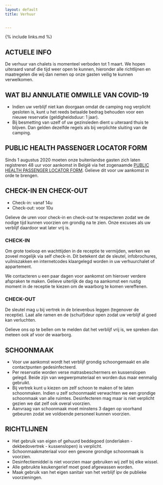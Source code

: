 ```yaml
---
layout: default
title: Verhuur
    

---
```


{% include links.md %}

## ACTUELE INFO

De verhuur van chalets is momenteel verboden tot 1 maart. We hopen uiteraard vanaf die tijd weer open te kunnen, hieronder alle richtlijnen en maatregelen die wij dan nemen op onze gasten veilig te kunnen verwelkomen.

## WAT BIJ ANNULATIE OMWILLE VAN COVID-19

* Indien uw verblijf niet kan doorgaan omdat de camping nog verplicht gesloten is, kunt u het reeds betaalde bedrag behouden voor een nieuwe reservatie (geldigheidsduur: 1 jaar). 
* Bij besmetting van uzelf of uw gezinsleden dient u uiteraard thuis te blijven. Dan gelden dezelfde regels als bij verplichte sluiting van de camping.


## PUBLIC HEALTH PASSENGER LOCATOR FORM

Sinds 1 augustus 2020 moeten onze buitenlandse gasten zich laten registreren 48 uur voor aankomst in België via het zogenaamde [PUBLIC HEALTH PASSENGER LOCATOR FORM](https://travel.info-coronavirus.be/nl/public-health-passenger-locator-form). Gelieve dit voor uw aankomst in orde te brengen.

## CHECK-IN EN CHECK-OUT

* Check-in: vanaf 14u
* Check-out: voor 10u

Gelieve de uren voor check-in en check-out te respecteren zodat we de nodige tijd kunnen
voorzien om grondig na te zien. Onze excuses als uw verblijf daardoor wat later vrij is.


### CHECK-IN

Om grote toeloop en wachttijden in de receptie te vermijden, werken we zoveel mogelijk
via self check-in. Dit betekent dat de sleutel, infobrochures, vuilniszakken en internetcodes
klaargelegd worden in uw verhuurchalet of appartement.

We contacteren u een paar dagen voor aankomst om hierover verdere afspraken te maken.
Gelieve uiterlijk de dag na aankomst een rustig moment in de receptie te kiezen om de
waarborg te komen vereffenen.

### CHECK-OUT

De sleutel mag u bij vertrek in de brievenbus leggen (tegenover de receptie).
Laat alle ramen en de (schuif)deur open zodat uw verblijf al goed kan verluchten.

Gelieve ons op te bellen om te melden dat het verblijf vrij is, we spreken dan meteen ook af
voor de waarborg.

## SCHOONMAAK

* Voor uw aankomst wordt het verblijf grondig schoongemaakt en alle contactpunten
gedesinfecteerd.
* Per reservatie worden verse matrasbeschermers en kussenslopen gelegd. Beide zijn van
wegwerpmateriaal en worden dus maar eenmalig gebruikt.
* Bij vertrek kunt u kiezen om zelf schoon te maken of te laten schoonmaken. Indien u zelf
schoonmaakt verwachten we een grondige schoonmaak van alle ruimtes. Desinfecteren
mag maar is niet verplicht gezien we dat zelf ook overal voorzien.
* Aanvraag van schoonmaak moet minstens 3 dagen op voorhand gebeuren zodat we
voldoende personeel kunnen voorzien.


## RICHTLIJNEN

* Het gebruik van eigen of gehuurd beddegoed (onderlaken - dekbedovertrek -
kussenslopen) is verplicht.
* Schoonmaakmateriaal voor een gewone grondige schoonmaak is voorzien.
* Desinfectiemiddel is niet voorzien maar gebruiken wij zelf bij elke wissel.
* Alle gebruikte keukengerief moet goed afgewassen worden.
* Maak gebruik van het eigen sanitair van het verblijf ipv de publieke voorzieningen.
